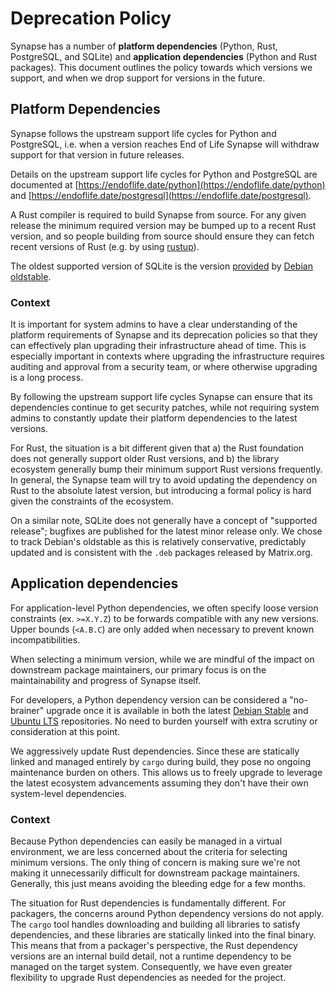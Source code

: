 # Deprecation Policy

Synapse has a number of **platform dependencies** (Python, Rust, PostgreSQL, and SQLite)
and **application dependencies** (Python and Rust packages). This document outlines the
policy towards which versions we support, and when we drop support for versions in the
future.

## Platform Dependencies

Synapse follows the upstream support life cycles for Python and PostgreSQL,
i.e. when a version reaches End of Life Synapse will withdraw support for that
version in future releases.

Details on the upstream support life cycles for Python and PostgreSQL are
documented at [https://endoflife.date/python](https://endoflife.date/python) and
[https://endoflife.date/postgresql](https://endoflife.date/postgresql).

A Rust compiler is required to build Synapse from source. For any given release
the minimum required version may be bumped up to a recent Rust version, and so
people building from source should ensure they can fetch recent versions of Rust
(e.g. by using [rustup](https://rustup.rs/)).

The oldest supported version of SQLite is the version
[provided](https://packages.debian.org/bullseye/libsqlite3-0) by
[Debian oldstable](https://wiki.debian.org/DebianOldStable).


### Context

It is important for system admins to have a clear understanding of the platform
requirements of Synapse and its deprecation policies so that they can
effectively plan upgrading their infrastructure ahead of time. This is
especially important in contexts where upgrading the infrastructure requires
auditing and approval from a security team, or where otherwise upgrading is a
long process.

By following the upstream support life cycles Synapse can ensure that its
dependencies continue to get security patches, while not requiring system admins
to constantly update their platform dependencies to the latest versions.

For Rust, the situation is a bit different given that a) the Rust foundation
does not generally support older Rust versions, and b) the library ecosystem
generally bump their minimum support Rust versions frequently. In general, the
Synapse team will try to avoid updating the dependency on Rust to the absolute
latest version, but introducing a formal policy is hard given the constraints of
the ecosystem.

On a similar note, SQLite does not generally have a concept of "supported 
release"; bugfixes are published for the latest minor release only. We chose to
track Debian's oldstable as this is relatively conservative, predictably updated
and is consistent with the `.deb` packages released by Matrix.org.


## Application dependencies

For application-level Python dependencies, we often specify loose version constraints
(ex. `>=X.Y.Z`) to be forwards compatible with any new versions. Upper bounds (`<A.B.C`)
are only added when necessary to prevent known incompatibilities.

When selecting a minimum version, while we are mindful of the impact on downstream
package maintainers, our primary focus is on the maintainability and progress of Synapse
itself.

For developers, a Python dependency version can be considered a "no-brainer" upgrade once it is
available in both the latest [Debian Stable](https://packages.debian.org/stable/) and
[Ubuntu LTS](https://launchpad.net/ubuntu) repositories. No need to burden yourself with
extra scrutiny or consideration at this point.

We aggressively update Rust dependencies. Since these are statically linked and managed
entirely by `cargo` during build, they pose no ongoing maintenance burden on others.
This allows us to freely upgrade to leverage the latest ecosystem advancements assuming
they don't have their own system-level dependencies.


### Context

Because Python dependencies can easily be managed in a virtual environment, we are less
concerned about the criteria for selecting minimum versions. The only thing of concern
is making sure we're not making it unnecessarily difficult for downstream package
maintainers. Generally, this just means avoiding the bleeding edge for a few months.

The situation for Rust dependencies is fundamentally different. For packagers, the
concerns around Python dependency versions do not apply. The `cargo` tool handles
downloading and building all libraries to satisfy dependencies, and these libraries are
statically linked into the final binary. This means that from a packager's perspective,
the Rust dependency versions are an internal build detail, not a runtime dependency to
be managed on the target system. Consequently, we have even greater flexibility to
upgrade Rust dependencies as needed for the project.

